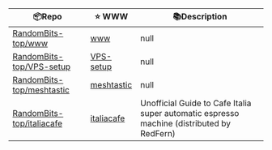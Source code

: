 

| 📦Repo    | ⭐️ WWW | 📚Description |
| --------- | ----------- | -------------- |
| [RandomBits-top/www](https://github.com/RandomBits-top/www) | [www](null) | null |
| [RandomBits-top/VPS-setup](https://github.com/RandomBits-top/VPS-setup) | [VPS-setup](null) | null |
| [RandomBits-top/meshtastic](https://github.com/RandomBits-top/meshtastic) | [meshtastic](null) | null |
| [RandomBits-top/italiacafe](https://github.com/RandomBits-top/italiacafe) | [italiacafe](null) | Unofficial Guide to Cafe Italia super automatic espresso machine (distributed by RedFern) |
